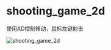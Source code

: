 # shooting_game_2d
 
使用AD控制移动，鼠标左键射击


![shooting_game_2d](https://github.com/Fna3VjQaUAAmqvG/shooting_game_2d/assets/172506585/39da2f62-d016-417c-929b-f223dd5f0b13)
